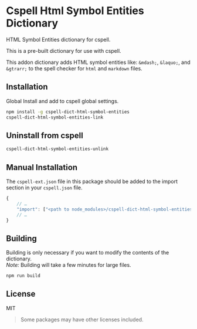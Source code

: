 # Cspell Html Symbol Entities Dictionary

HTML Symbol Entities dictionary for cspell.

This is a pre-built dictionary for use with cspell.

This addon dictionary adds HTML symbol entities like: `&mdash;`, `&laquo;`, and `&gtrarr;` to the spell checker for `html` and `markdown` files.


## Installation

Global Install and add to cspell global settings.

```sh
npm install -g cspell-dict-html-symbol-entities
cspell-dict-html-symbol-entities-link
```

## Uninstall from cspell

```sh
cspell-dict-html-symbol-entities-unlink
```

## Manual Installation

The `cspell-ext.json` file in this package should be added to the import section in your `cspell.json` file.

```javascript
{
    // …
    "import": ["<path to node_modules>/cspell-dict-html-symbol-entities/cspell-ext.json"],
    // …
}
```

## Building

Building is only necessary if you want to modify the contents of the dictionary.  
_Note:_ Building will take a few minutes for large files.

```sh
npm run build
```

## License

MIT
> Some packages may have other licenses included.
